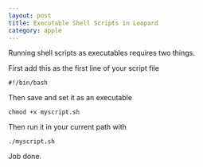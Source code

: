 ```yaml
---
layout: post
title: Executable Shell Scripts in Leopard
category: apple
---
```


Running shell scripts as executables requires two things.

First add this as the first line of your script file

    #!/bin/bash

Then save and set it as an executable

    chmod +x myscript.sh

Then run it in your current path with

    ./myscript.sh

Job done.
